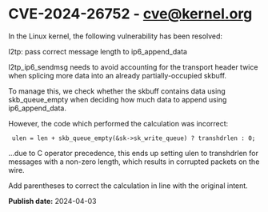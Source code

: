 # CVE-2024-26752 - cve@kernel.org

In the Linux kernel, the following vulnerability has been resolved:

l2tp: pass correct message length to ip6_append_data

l2tp_ip6_sendmsg needs to avoid accounting for the transport header
twice when splicing more data into an already partially-occupied skbuff.

To manage this, we check whether the skbuff contains data using
skb_queue_empty when deciding how much data to append using
ip6_append_data.

However, the code which performed the calculation was incorrect:

     ulen = len + skb_queue_empty(&sk->sk_write_queue) ? transhdrlen : 0;

...due to C operator precedence, this ends up setting ulen to
transhdrlen for messages with a non-zero length, which results in
corrupted packets on the wire.

Add parentheses to correct the calculation in line with the original
intent.

**Publish date:** 2024-04-03
